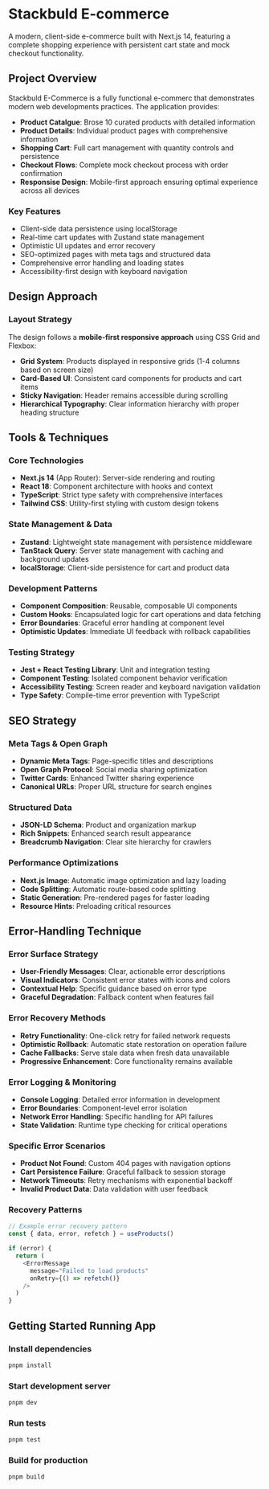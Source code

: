 # Stackbuld E-commerce

A modern, client-side e-commerce built with Next.js 14, featuring a complete shopping experience with persistent cart state and mock checkout functionality.

## Project Overview

Stackbuld E-Commerce is a fully functional e-commerc that demonstrates modern web developments practices. The application provides:

- **Product Catalgue**: Brose 10 curated products with detailed information
- **Product Details**: Individual product pages with comprehensive information
- **Shopping Cart**: Full cart management with quantity controls and persistence
- **Checkout Flows**: Complete mock checkout process with order confirmation
- **Responsise Design**: Mobile-first approach ensuring optimal experience across all devices

### Key Features
-  Client-side data persistence using localStorage
-  Real-time cart updates with Zustand state management
-  Optimistic UI updates and error recovery
-  SEO-optimized pages with meta tags and structured data
-  Comprehensive error handling and loading states
-  Accessibility-first design with keyboard navigation


## Design Approach

### Layout Strategy
The design follows a **mobile-first responsive approach** using CSS Grid and Flexbox:

- **Grid System**: Products displayed in responsive grids (1-4 columns based on screen size)
- **Card-Based UI**: Consistent card components for products and cart items
- **Sticky Navigation**: Header remains accessible during scrolling
- **Hierarchical Typography**: Clear information hierarchy with proper heading structure

## Tools & Techniques

### Core Technologies
- **Next.js 14** (App Router): Server-side rendering and routing
- **React 18**: Component architecture with hooks and context
- **TypeScript**: Strict type safety with comprehensive interfaces
- **Tailwind CSS**: Utility-first styling with custom design tokens

### State Management & Data
- **Zustand**: Lightweight state management with persistence middleware
- **TanStack Query**: Server state management with caching and background updates
- **localStorage**: Client-side persistence for cart and product data

### Development Patterns
- **Component Composition**: Reusable, composable UI components
- **Custom Hooks**: Encapsulated logic for cart operations and data fetching
- **Error Boundaries**: Graceful error handling at component level
- **Optimistic Updates**: Immediate UI feedback with rollback capabilities

### Testing Strategy
- **Jest + React Testing Library**: Unit and integration testing
- **Component Testing**: Isolated component behavior verification
- **Accessibility Testing**: Screen reader and keyboard navigation validation
- **Type Safety**: Compile-time error prevention with TypeScript

## SEO Strategy
### Meta Tags & Open Graph
- **Dynamic Meta Tags**: Page-specific titles and descriptions
- **Open Graph Protocol**: Social media sharing optimization
- **Twitter Cards**: Enhanced Twitter sharing experience
- **Canonical URLs**: Proper URL structure for search engines

### Structured Data
- **JSON-LD Schema**: Product and organization markup
- **Rich Snippets**: Enhanced search result appearance
- **Breadcrumb Navigation**: Clear site hierarchy for crawlers

### Performance Optimizations
- **Next.js Image**: Automatic image optimization and lazy loading
- **Code Splitting**: Automatic route-based code splitting
- **Static Generation**: Pre-rendered pages for faster loading
- **Resource Hints**: Preloading critical resources

## Error-Handling Technique
### Error Surface Strategy
- **User-Friendly Messages**: Clear, actionable error descriptions
- **Visual Indicators**: Consistent error states with icons and colors
- **Contextual Help**: Specific guidance based on error type
- **Graceful Degradation**: Fallback content when features fail

### Error Recovery Methods
- **Retry Functionality**: One-click retry for failed network requests
- **Optimistic Rollback**: Automatic state restoration on operation failure
- **Cache Fallbacks**: Serve stale data when fresh data unavailable
- **Progressive Enhancement**: Core functionality remains available

### Error Logging & Monitoring
- **Console Logging**: Detailed error information in development
- **Error Boundaries**: Component-level error isolation
- **Network Error Handling**: Specific handling for API failures
- **State Validation**: Runtime type checking for critical operations

### Specific Error Scenarios
- **Product Not Found**: Custom 404 pages with navigation options
- **Cart Persistence Failure**: Graceful fallback to session storage
- **Network Timeouts**: Retry mechanisms with exponential backoff
- **Invalid Product Data**: Data validation with user feedback

### Recovery Patterns
```typescript
// Example error recovery pattern
const { data, error, refetch } = useProducts()

if (error) {
  return (
    <ErrorMessage 
      message="Failed to load products" 
      onRetry={() => refetch()} 
    />
  )
}
```

## Getting Started Running App

### Install dependencies
```sh
pnpm install
```

### Start development server
```sh
pnpm dev
```

### Run tests
```sh
pnpm test
```
### Build for production
```sh
pnpm build
```

